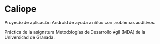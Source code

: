 # Caliope

Proyecto de aplicación Android de ayuda a niños con problemas auditivos.

Práctica de la asignatura Metodologías de Desarrollo Ágil (MDA) de la Universidad de Granada.
